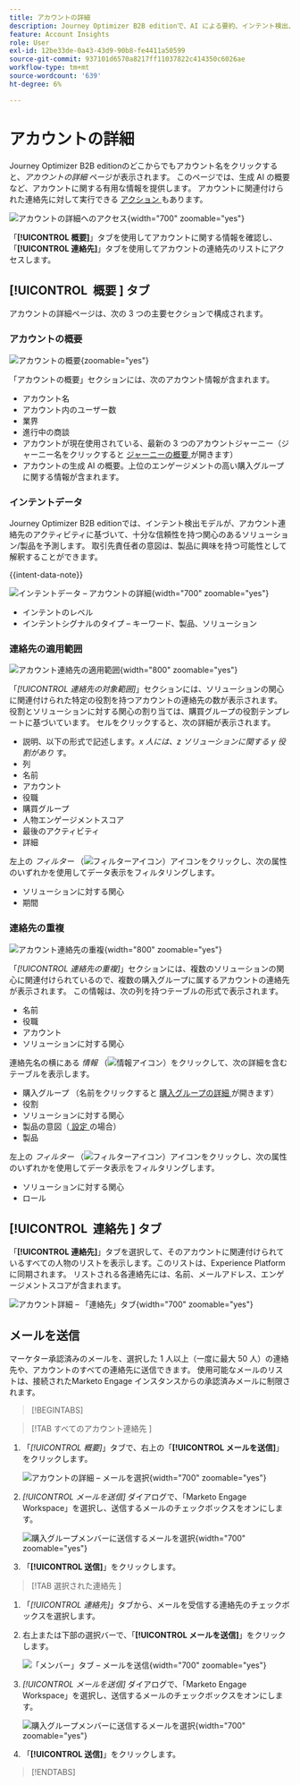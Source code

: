 ```yaml
---
title: アカウントの詳細
description: Journey Optimizer B2B editionで、AI による要約、インテント検出、連絡先のカバー範囲分析、電子メール通信を使用して、アカウントのインサイトを表示します。
feature: Account Insights
role: User
exl-id: 12be33de-0a43-43d9-90b8-fe4411a50599
source-git-commit: 937101d6570a8217ff11037822c414350c6026ae
workflow-type: tm+mt
source-wordcount: '639'
ht-degree: 6%

---
```


# アカウントの詳細

Journey Optimizer B2B editionのどこからでもアカウント名をクリックすると、_アカウントの詳細_ ページが表示されます。 このページでは、生成 AI の概要など、アカウントに関する有用な情報を提供します。 アカウントに関連付けられた連絡先に対して実行できる [ アクション ](#account-actions) もあります。

![ アカウントの詳細へのアクセス ](./assets/account-details.png){width="700" zoomable="yes"}

「**[!UICONTROL 概要]**」タブを使用してアカウントに関する情報を確認し、「**[!UICONTROL 連絡先]**」タブを使用してアカウントの連絡先のリストにアクセスします。

## [!UICONTROL &#x200B; 概要 &#x200B;] タブ

アカウントの詳細ページは、次の 3 つの主要セクションで構成されます。

### アカウントの概要

![ アカウントの概要 ](./assets/details-page-account-overview.png){zoomable="yes"}

「アカウントの概要」セクションには、次のアカウント情報が含まれます。

* アカウント名
* アカウント内のユーザー数
* 業界
* 進行中の商談
* アカウントが現在使用されている、最新の 3 つのアカウントジャーニー（ジャーニー名をクリックすると [ ジャーニーの概要 ](../journeys/journey-overview.md) が開きます）
* アカウントの生成 AI の概要。上位のエンゲージメントの高い購入グループに関する情報が含まれます。

### インテントデータ

Journey Optimizer B2B editionでは、インテント検出モデルが、アカウント連絡先のアクティビティに基づいて、十分な信頼性を持つ関心のあるソリューション/製品を予測します。 取引先責任者の意図は、製品に興味を持つ可能性として解釈することができます。

{{intent-data-note}}

![ インテントデータ – アカウントの詳細 ](./assets/intent-data-panel.png){width="700" zoomable="yes"}

* インテントのレベル
* インテントシグナルのタイプ – キーワード、製品、ソリューション


### 連絡先の適用範囲

![ アカウント連絡先の適用範囲 ](./assets/details-page-contact-coverage.png){width="800" zoomable="yes"}

「_[!UICONTROL 連絡先の対象範囲]_」セクションには、ソリューションの関心に関連付けられた特定の役割を持つアカウントの連絡先の数が表示されます。 役割とソリューションに対する関心の割り当ては、購買グループの役割テンプレートに基づいています。 セルをクリックすると、次の詳細が表示されます。

* 説明、以下の形式で記述します。_x 人には、z ソリューションに関する y 役割があり_ す。
* 列
* 名前
* アカウント
* 役職
* 購買グループ
* 人物エンゲージメントスコア
* 最後のアクティビティ
* 詳細

左上の _フィルター_ （![ フィルターアイコン ](../assets/do-not-localize/icon-filter.svg)）アイコンをクリックし、次の属性のいずれかを使用してデータ表示をフィルタリングします。

* ソリューションに対する関心
* 期間

### 連絡先の重複

![ アカウント連絡先の重複 ](./assets/details-page-contact-overlap.png){width="800" zoomable="yes"}

「_[!UICONTROL 連絡先の重複]_」セクションには、複数のソリューションの関心に関連付けられているので、複数の購入グループに属するアカウントの連絡先が表示されます。 この情報は、次の列を持つテーブルの形式で表示されます。

* 名前
* 役職
* アカウント
* ソリューションに対する関心

連絡先名の横にある _情報_ （![ 情報アイコン ](../assets/do-not-localize/icon-info.svg)）をクリックして、次の詳細を含むテーブルを表示します。

* 購入グループ （名前をクリックすると [ 購入グループの詳細 ](../buying-groups/buying-group-details.md) が開きます）
* 役割
* ソリューションに対する関心
* 製品の意図（[ 設定 ](../admin/intent-data.md) の場合）
* 製品

左上の _フィルター_ （![ フィルターアイコン ](../assets/do-not-localize/icon-filter.svg)）アイコンをクリックし、次の属性のいずれかを使用してデータ表示をフィルタリングします。

* ソリューションに対する関心
* ロール

## [!UICONTROL &#x200B; 連絡先 &#x200B;] タブ

「**[!UICONTROL 連絡先]**」タブを選択して、そのアカウントに関連付けられているすべての人物のリストを表示します。このリストは、Experience Platformに同期されます。 リストされる各連絡先には、名前、メールアドレス、エンゲージメントスコアが含まれます。

![ アカウント詳細 – 「連絡先」タブ ](./assets/account-details-contacts-tab.png){width="700" zoomable="yes"}

## メールを送信

マーケター承認済みのメールを、選択した 1 人以上（一度に最大 50 人）の連絡先や、アカウントのすべての連絡先に送信できます。 使用可能なメールのリストは、接続されたMarketo Engage インスタンスからの承認済みメールに制限されます。

>[!BEGINTABS]

>[!TAB  すべてのアカウント連絡先 ]

1. 「_[!UICONTROL 概要]_」タブで、右上の「**[!UICONTROL メールを送信]**」をクリックします。

   ![ アカウントの詳細 – メールを選択 ](../accounts/assets/account-details-send-email.png){width="700" zoomable="yes"}

1. _[!UICONTROL メールを送信]_ ダイアログで、「Marketo Engage Workspace」を選択し、送信するメールのチェックボックスをオンにします。

   ![ 購入グループメンバーに送信するメールを選択 ](../accounts/assets/account-details-send-email-dialog.png){width="700" zoomable="yes"}

1. 「**[!UICONTROL 送信]**」をクリックします。

>[!TAB  選択された連絡先 ]

1. 「_[!UICONTROL 連絡先]_」タブから、メールを受信する連絡先のチェックボックスを選択します。

1. 右上または下部の選択バーで、「**[!UICONTROL メールを送信]**」をクリックします。

   ![ 「メンバー」タブ – メールを送信 ](../accounts/assets/account-details-send-email-selections.png){width="700" zoomable="yes"}

1. _[!UICONTROL メールを送信]_ ダイアログで、「Marketo Engage Workspace」を選択し、送信するメールのチェックボックスをオンにします。

   ![ 購入グループメンバーに送信するメールを選択 ](../accounts/assets/account-details-send-email-dialog.png){width="700" zoomable="yes"}

1. 「**[!UICONTROL 送信]**」をクリックします。

>[!ENDTABS]
